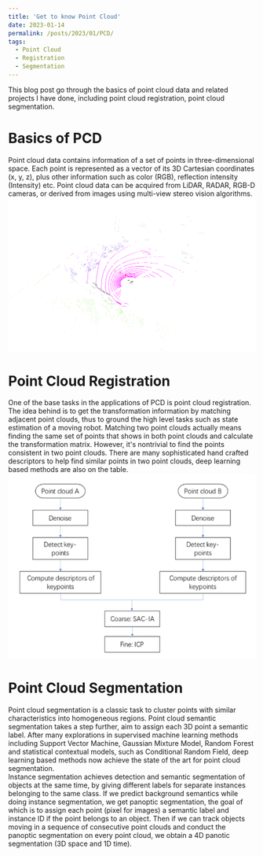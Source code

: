 ```yaml
---
title: 'Get to know Point Cloud'
date: 2023-01-14
permalink: /posts/2023/01/PCD/
tags:
  - Point Cloud
  - Registration
  - Segmentation
---
```


This blog post go through the basics of point cloud data and related projects I have done, including point cloud registration, point cloud segmentation. 

Basics of PCD
======
Point cloud data contains information of a set of points in three-dimensional space. Each point is represented as a vector of its 3D Cartesian coordinates (x, y, z), plus other information such as color (RGB), reflection intensity (Intensity) etc. Point cloud data can be acquired from LiDAR, RADAR, RGB-D cameras, or derived from images using multi-view stereo vision algorithms. ![A Lidar scan](./img/pcd_gt.png)

Point Cloud Registration
======
One of the base tasks in the applications of PCD is point cloud registration. The idea behind is to get the transformation information by matching adjacent point clouds, thus to ground the high level tasks such as state estimation of a moving robot. Matching two point clouds actually means finding the same set of points that shows in both point clouds and calculate the transformation matrix. However, it's nontrivial to find the points consistent in two point clouds. There are many sophisticated hand crafted descriptors to help find similar points in two point clouds, deep learning based methods are also on the table. ![A pipeline of point cloud registration](./img/pcd-registration.png)

Point Cloud Segmentation
======
Point cloud segmentation is a classic task to cluster points with similar characteristics into homogeneous regions. Point cloud semantic segmentation takes a step further, aim to assign each 3D point a semantic label. After many explorations in supervised machine learning methods including Support Vector Machine, Gaussian Mixture Model, Random Forest and statistical contextual models, such as Conditional Random Field, deep learning based methods now achieve the state of the art for point cloud segmentation. <br>
Instance segmentation achieves detection and semantic segmentation of objects at the same time, by giving different labels for separate instances belonging to the same class. If we predict background semantics while doing instance segmentation, we get panoptic segmentation, the goal of which is to assign each point (pixel for images) a semantic label and instance ID if the point belongs to an object. Then if we can track objects moving in a sequence of consecutive point clouds and conduct the panoptic segmentation on every point cloud, we obtain a 4D panotic segmentation (3D space and 1D time). <br>


